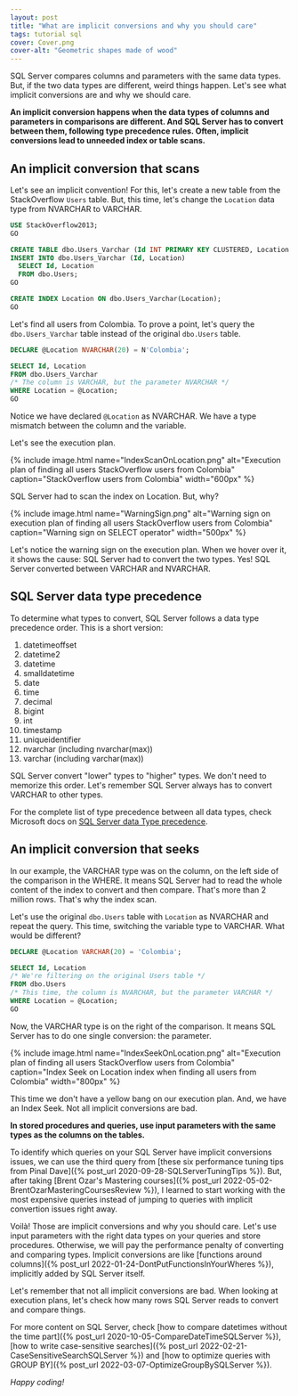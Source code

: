 ```yaml
---
layout: post
title: "What are implicit conversions and why you should care"
tags: tutorial sql
cover: Cover.png
cover-alt: "Geometric shapes made of wood"
---
```


SQL Server compares columns and parameters with the same data types. But, if the two data types are different, weird things happen. Let's see what implicit conversions are and why we should care.

**An implicit conversion happens when the data types of columns and parameters in comparisons are different. And SQL Server has to convert between them, following type precedence rules. Often, implicit conversions lead to unneeded index or table scans.**

## An implicit conversion that scans

Let's see an implicit convention! For this, let's create a new table from the StackOverflow `Users` table. But, this time, let's change the `Location` data type from NVARCHAR to VARCHAR.

```sql
USE StackOverflow2013;
GO

CREATE TABLE dbo.Users_Varchar (Id INT PRIMARY KEY CLUSTERED, Location VARCHAR(100));
INSERT INTO dbo.Users_Varchar (Id, Location)
  SELECT Id, Location
  FROM dbo.Users;
GO

CREATE INDEX Location ON dbo.Users_Varchar(Location);
GO
```

Let's find all users from Colombia. To prove a point, let's query the `dbo.Users_Varchar` table instead of the original `dbo.Users` table.

```sql
DECLARE @Location NVARCHAR(20) = N'Colombia';

SELECT Id, Location
FROM dbo.Users_Varchar
/* The column is VARCHAR, but the parameter NVARCHAR */
WHERE Location = @Location;
GO
```

Notice we have declared `@Location` as NVARCHAR. We have a type mismatch between the column and the variable.

Let's see the execution plan.

{% include image.html name="IndexScanOnLocation.png" alt="Execution plan of finding all users StackOverflow users from Colombia" caption="StackOverflow users from Colombia" width="600px" %}

SQL Server had to scan the index on Location. But, why?

{% include image.html name="WarningSign.png" alt="Warning sign on execution plan of finding all users StackOverflow users from Colombia" caption="Warning sign on SELECT operator" width="500px" %}

Let's notice the warning sign on the execution plan. When we hover over it, it shows the cause: SQL Server had to convert the two types. Yes! SQL Server converted between VARCHAR and NVARCHAR.

## SQL Server data type precedence

To determine what types to convert, SQL Server follows a data type precedence order. This is a short version:

1. datetimeoffset
1. datetime2
1. datetime
1. smalldatetime
1. date
1. time
1. decimal
1. bigint
1. int
1. timestamp
1. uniqueidentifier
1. nvarchar (including nvarchar(max))
1. varchar (including varchar(max))

SQL Server convert "lower" types to "higher" types. We don't need to memorize this order. Let's remember SQL Server always has to convert VARCHAR to other types.

For the complete list of type precedence between all data types, check Microsoft docs on [SQL Server data Type precedence](https://docs.microsoft.com/en-us/sql/t-sql/data-types/data-type-precedence-transact-sql?view=sql-server-ver15).

## An implicit conversion that seeks

In our example, the VARCHAR type was on the column, on the left side of the comparison in the WHERE. It means SQL Server had to read the whole content of the index to convert and then compare. That's more than 2 million rows. That's why the index scan.

Let's use the original `dbo.Users` table with `Location` as NVARCHAR and repeat the query. This time, switching the variable type to VARCHAR. What would be different?

```sql
DECLARE @Location VARCHAR(20) = 'Colombia';

SELECT Id, Location
/* We're filtering on the original Users table */
FROM dbo.Users
/* This time, the column is NVARCHAR, but the parameter VARCHAR */
WHERE Location = @Location;
GO
```

Now, the VARCHAR type is on the right of the comparison. It means SQL Server has to do one single conversion: the parameter.

{% include image.html name="IndexSeekOnLocation.png" alt="Execution plan of finding all users StackOverflow users from Colombia" caption="Index Seek on Location index when finding all users from Colombia" width="800px" %}

This time we don't have a yellow bang on our execution plan. And, we have an Index Seek. Not all implicit conversions are bad.

**In stored procedures and queries, use input parameters with the same types as the columns on the tables.**

To identify which queries on your SQL Server have implicit conversions issues, we can use the third query from [these six performance tuning tips from Pinal Dave]({% post_url 2020-09-28-SQLServerTuningTips %}). But, after taking [Brent Ozar's Mastering courses]({% post_url 2022-05-02-BrentOzarMasteringCoursesReview %}), I learned to start working with the most expensive queries instead of jumping to queries with implicit convertion issues right away.

Voilà! Those are implicit conversions and why you should care. Let's use input parameters with the right data types on your queries and store procedures. Otherwise, we will pay the performance penalty of converting and comparing types. Implicit conversions are like [functions around columns]({% post_url 2022-01-24-DontPutFunctionsInYourWheres %}), implicitly added by SQL Server itself.

Let's remember that not all implicit conversions are bad. When looking at execution plans, let's check how many rows SQL Server reads to convert and compare things.

For more content on SQL Server, check [how to compare datetimes without the time part]({% post_url 2020-10-05-CompareDateTimeSQLServer %}), [how to write case-sensitive searches]({% post_url 2022-02-21-CaseSensitiveSearchSQLServer %}) and [how to optimize queries with GROUP BY]({% post_url 2022-03-07-OptimizeGroupBySQLServer %}).

_Happy coding!_